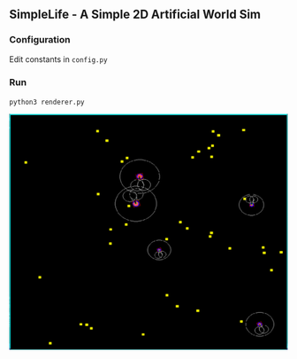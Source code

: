 ## SimpleLife - A Simple 2D Artificial World Sim

### Configuration
Edit constants in `config.py`

### Run
`python3 renderer.py`

![screen](./imgs/screencap.png)
